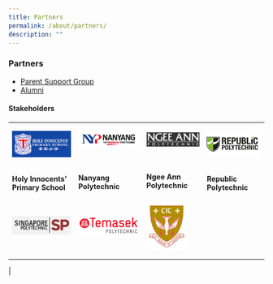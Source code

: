 ```yaml
---
title: Partners
permalink: /about/partners/
description: ""
---
```

### **Partners**

* [Parent Support Group](https://holyinnocentshigh.moe.edu.sg/about/partners/parent-support-group)
* [Alumni](https://m.facebook.com/hialumni/)

#### **Stakeholders**


|  |  |  |  |
|---|---|---|---|
| <p><a href="http://www.holyinnocentspri.moe.edu.sg/"> <img style="width:100%" src="/images/holy%20innocent%20pri%20sch.jpg"> </a></p> <br> **Holy Innocents'<br> Primary School** | <p><a href="http://www.nyp.edu.sg/"> <img style="width:100%" src="/images/nyp.jpg"> </a></p> <br><br> **Nanyang Polytechnic**| <p><a href="http://www.np.edu.sg/Pages/default.aspx"> <img style="width:100%" src="/images/NP_logo.gif"> </a></p><br><br> **Ngee Ann Polytechnic** | <p><a href="http://www.rp.edu.sg/"> <img style="width:100%" src="/images/rp.jpg"> </a></p> <br> **Republic Polytechnic**|
| <p><a href="http://www.sp.edu.sg/"> <img style="width:100%" src="/images/sp.jpg"> </a></p> | <p><a href="https://www.tp.edu.sg/home.html"> <img style="width:100%" src="/images/tp_logo.gif"> </a></p> | <p><a href="https://cjc.moe.edu.sg/"> <img style="width:75%" src="/images/cjc_crest.jpg"> </a></p> |  |
|